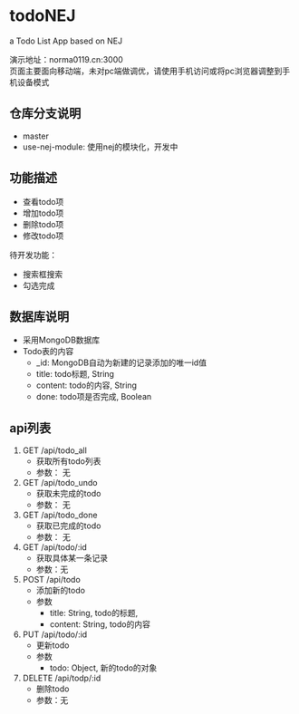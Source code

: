 # todoNEJ
a Todo List App based on NEJ  

演示地址：norma0119.cn:3000  
页面主要面向移动端，未对pc端做调优，请使用手机访问或将pc浏览器调整到手机设备模式  


## 仓库分支说明
* master
* use-nej-module: 使用nej的模块化，开发中


## 功能描述
* 查看todo项
* 增加todo项
* 删除todo项
* 修改todo项

待开发功能：
* 搜索框搜索
* 勾选完成


## 数据库说明
* 采用MongoDB数据库
* Todo表的内容
    * _id: MongoDB自动为新建的记录添加的唯一id值
    * title: todo标题, String
    * content: todo的内容, String
    * done: todo项是否完成, Boolean


## api列表
1. GET /api/todo_all 
    * 获取所有todo列表
    * 参数： 无
2. GET /api/todo_undo 
    * 获取未完成的todo
    * 参数： 无
3. GET /api/todo_done 
    * 获取已完成的todo
    * 参数： 无
4. GET /api/todo/:id
    * 获取具体某一条记录
    * 参数：无
5. POST /api/todo 
    * 添加新的todo
    * 参数 
        * title: String, todo的标题, 
        * content: String, todo的内容 
6. PUT /api/todo/:id
    * 更新todo
    * 参数 
        * todo: Object, 新的todo的对象
7. DELETE /api/todp/:id 
    * 删除todo
    * 参数：无